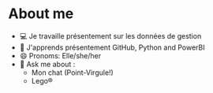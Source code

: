 # About me

- 💻 Je travaille présentement sur les données de gestion
- 📖 J'apprends présentement GitHub, Python and PowerBI
- 😄 Pronoms: Elle/she/her
- 💬 Ask me about :
  - Mon chat (Point-Virgule!)
  - Lego&reg;
